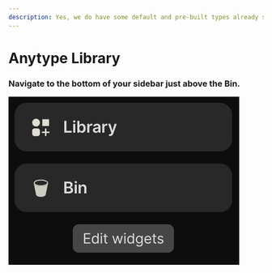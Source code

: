 ```yaml
---
description: Yes, we do have some default and pre-built types already setup for you!
---
```


# Anytype Library

### Navigate to the bottom of your sidebar just above the Bin.

![](<../../.gitbook/assets/image (31).png>)
